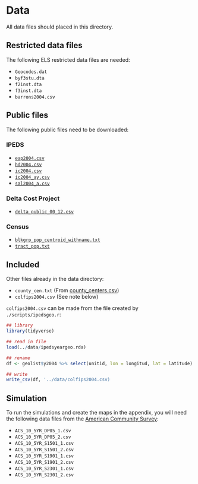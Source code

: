 # Data

All data files should placed in this directory.

## Restricted data files

The following ELS restricted data files are needed:  

* `Geocodes.dat`  
* `byf3stu.dta`  
* `f2inst.dta`  
* `f3inst.dta`  
* `barrons2004.csv`  

## Public files

The following public files need to be downloaded:  

### IPEDS

* [`eap2004.csv`](https://nces.ed.gov/ipeds/datacenter/data/EAP2004.zip)  
* [`hd2004.csv`](https://nces.ed.gov/ipeds/datacenter/data/HD2004.zip)  
* [`ic2004.csv`](https://nces.ed.gov/ipeds/datacenter/data/IC2004.zip)  
* [`ic2004_ay.csv`](https://nces.ed.gov/ipeds/datacenter/data/IC2004_AY.zip)  
* [`sal2004_a.csv`](https://nces.ed.gov/ipeds/datacenter/data/SAL2004_A.zip)  

### Delta Cost Project

* [`delta_public_00_12.csv`](https://deltacostproject.org/delta-cost-project-database)  

### Census

* [`blkgrp_pop_centroid_withname.txt`](http://www2.census.gov/geo/docs/reference/cenpop2000/blkgrp/bg_popcen.zip)  
* [`tract_pop.txt`](https://www2.census.gov/geo/docs/reference/cenpop2000/tract/tract_pop.txt)  

## Included

Other files already in the data directory:  

* `county_cen.txt` (From [county_centers.csv](https://github.com/btskinner/spatial))  
* `colfips2004.csv` (See note below)  

`colfips2004.csv` can be made from the file created by
`./scripts/ipedsgeo.r`:

```r
## library
library(tidyverse)

## read in file
load(../data/ipedsyeargeo.rda)

## rename
df <- geolist$y2004 %>% select(unitid, lon = longitud, lat = latitude)

## write
write_csv(df, '../data/colfips2004.csv)

```

## Simulation

To run the simulations and create the maps in the appendix, you will
need the following data files from the [American Community Survey](https://factfinder.census.gov/faces/nav/jsf/pages/index.xhtml):  

* `ACS_10_5YR_DP05_1.csv`  
* `ACS_10_5YR_DP05_2.csv`  
* `ACS_10_5YR_S1501_1.csv`  
* `ACS_10_5YR_S1501_2.csv`  
* `ACS_10_5YR_S1901_1.csv`  
* `ACS_10_5YR_S1901_2.csv`  
* `ACS_10_5YR_S2301_1.csv`  
* `ACS_10_5YR_S2301_2.csv`  


